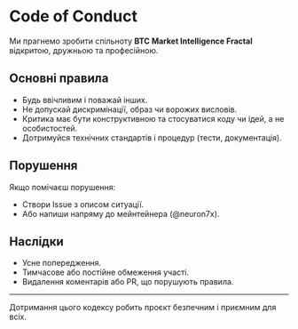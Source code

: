 # Code of Conduct

Ми прагнемо зробити спільноту **BTC Market Intelligence Fractal** відкритою, дружньою та професійною.

## Основні правила
- Будь ввічливим і поважай інших.
- Не допускай дискримінації, образ чи ворожих висловів.
- Критика має бути конструктивною та стосуватися коду чи ідей, а не особистостей.
- Дотримуйся технічних стандартів і процедур (тести, документація).

## Порушення
Якщо помічаєш порушення:
- Створи Issue з описом ситуації.
- Або напиши напряму до мейнтейнера (@neuron7x).

## Наслідки
- Усне попередження.
- Тимчасове або постійне обмеження участі.
- Видалення коментарів або PR, що порушують правила.

---

Дотримання цього кодексу робить проєкт безпечним і приємним для всіх.
